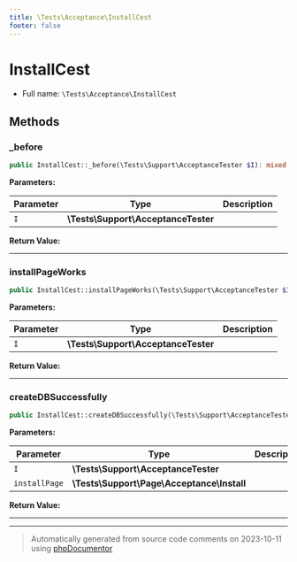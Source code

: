 ```yaml
---
title: \Tests\Acceptance\InstallCest
footer: false
---
```


# InstallCest





* Full name: `\Tests\Acceptance\InstallCest`



## Methods

### _before



```php
public InstallCest::_before(\Tests\Support\AcceptanceTester $I): mixed
```








**Parameters:**

| Parameter | Type | Description |
|-----------|------|-------------|
| `I` | **\Tests\Support\AcceptanceTester** |  |


**Return Value:**





---
### installPageWorks



```php
public InstallCest::installPageWorks(\Tests\Support\AcceptanceTester $I): mixed
```








**Parameters:**

| Parameter | Type | Description |
|-----------|------|-------------|
| `I` | **\Tests\Support\AcceptanceTester** |  |


**Return Value:**





---
### createDBSuccessfully



```php
public InstallCest::createDBSuccessfully(\Tests\Support\AcceptanceTester $I, \Tests\Support\Page\Acceptance\Install $installPage): mixed
```








**Parameters:**

| Parameter | Type | Description |
|-----------|------|-------------|
| `I` | **\Tests\Support\AcceptanceTester** |  |
| `installPage` | **\Tests\Support\Page\Acceptance\Install** |  |


**Return Value:**





---


---
> Automatically generated from source code comments on 2023-10-11 using [phpDocumentor](http://www.phpdoc.org/)
